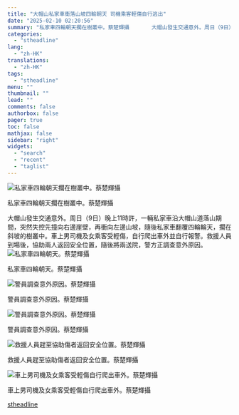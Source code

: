 ```yaml
---
title: "大帽山私家車衝落山坡四輸朝天 司機乘客輕傷自行逃出"
date: "2025-02-10 02:20:56"
summary: "私家車四輪朝天擱在樹叢中。蔡楚輝攝       大帽山發生交通意外。周日（9日）晚上11時許..."
categories:
  - "stheadline"
lang:
  - "zh-HK"
translations:
  - "zh-HK"
tags:
  - "stheadline"
menu: ""
thumbnail: ""
lead: ""
comments: false
authorbox: false
pager: true
toc: false
mathjax: false
sidebar: "right"
widgets:
  - "search"
  - "recent"
  - "taglist"
---
```


![私家車四輪朝天擱在樹叢中。蔡楚輝攝](https://image.stheadline.com/f/680p0/0x0/100/none/35f3a6e1eea8cd7f10961090a255c0f4/stheadline/inewsmedia/20250210/_2025021002170939901.jpg)

私家車四輪朝天擱在樹叢中。蔡楚輝攝




大帽山發生交通意外。周日（9日）晚上11時許，一輛私家車沿大帽山道落山期間，突然失控先撞向右邊崖壁，再衝向左邊山坡，隨後私家車翻覆四輪輪天，擱在斜坡的樹叢中。車上男司機及女乘客受輕傷，自行爬出車外並自行報警。救援人員到場後，協助兩人返回安全位置，隨後將兩送院，警方正調查意外原因。
 ![私家車四輪朝天。蔡楚輝攝](https://image.hkhl.hk/f/1024p0/0x0/100/none/a5d2082845d6dc1c21eae35c852c1e14/2025-02/KakaoTalk_Photo_2025-02-10-01-05-59_009.jpeg)


私家車四輪朝天。蔡楚輝攝



 ![警員調查意外原因。蔡楚輝攝](https://image.hkhl.hk/f/1024p0/0x0/100/none/dc9bbd09e962f2d27384c1ec3bc3fa20/2025-02/KakaoTalk_Photo_2025-02-10-01-05-42_003.jpeg)


警員調查意外原因。蔡楚輝攝



 ![警員調查意外原因。蔡楚輝攝](https://image.hkhl.hk/f/1024p0/0x0/100/none/e1c9e0b97b0a3278819b3b5fbbf23d43/2025-02/KakaoTalk_Photo_2025-02-10-01-05-45_004.jpeg)


警員調查意外原因。蔡楚輝攝



 ![救援人員趕至協助傷者返回安全位置。蔡楚輝攝](https://image.hkhl.hk/f/1024p0/0x0/100/none/989cfb4f42b785980354016323484003/2025-02/KakaoTalk_Photo_2025-02-10-01-05-36_001.jpeg)


救援人員趕至協助傷者返回安全位置。蔡楚輝攝



 ![車上男司機及女乘客受輕傷自行爬出車外。蔡楚輝攝](https://image.hkhl.hk/f/1024p0/0x0/100/none/6b85fddd02a5320a362f99240e8797b5/2025-02/KakaoTalk_Photo_2025-02-10-01-06-05_011.jpeg)


車上男司機及女乘客受輕傷自行爬出車外。蔡楚輝攝

[stheadline](https://std.stheadline.com/realtime/article/2051789/即時-港聞-大帽山私家車衝落山坡四輸朝天-司機乘客輕傷自行逃出)
